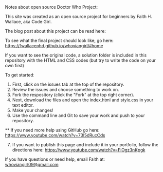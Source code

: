 Notes about open source Doctor Who Project:

This site was created as an open source project for beginners by Faith H. Wallace, aka Code Girl.

The blog post about this project can be read here:

To see what the final project should look like, go here:
https://fwallacephd.github.io/whoviangirl/#home

If you want to see the original code, a solution folder is included in this repository with the HTML and CSS codes (but try to write the code on your own first)

To get started:
1. First, click on the issues tab at the top of the repository.
2. Review the issues and choose something to work on.
3. Fork the respository (click the "Fork" at the top right corner).
4. Next, download the files and open the index.html and style.css in your text editor.
5. Make your changes!
6. Use the command line and Git to save your work and push to your repository.

** If you need more help using GitHub go here: https://www.youtube.com/watch?v=73I5dRucCds

7. If you want to publish this page and include it in your portfolio, follow the directions here: https://www.youtube.com/watch?v=FiOgz3nKpgk

If you have questions or need help, email Faith at:
whoviangirl09@gmail.com
